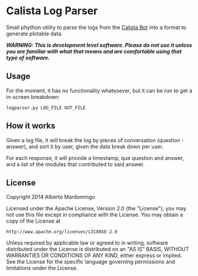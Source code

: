 Calista Log Parser
====================
Small phython utility to parse the logs from the [Calista Bot](https://github.com/gsi-upm/calista-bot) into a format to generate plotable data.

***WARNING: This is development level software.  Please do not use it unless you
             are familiar with what that means and are comfortable using that type
             of software.***

Usage
---------------------------------------
For the moment, it has no functionality whatsoever, but it can be run to get a in-screen breakdown:

    logparser.py LOG_FILE OUT_FILE

How it works
---------------------------------------

Given a log file, it will break the log by pieces of conversation (question - answer), and
sort it by user, given the data break down per user.

For each response, it will provide a timestamp, que question and answer, and a list of the modules that
contributed to said answer.

License
---------------------------------------
Copyright 2014 Alberto Mardomingo

Licensed under the Apache License, Version 2.0 (the "License");
you may not use this file except in compliance with the License.
You may obtain a copy of the License at

    http://www.apache.org/licenses/LICENSE-2.0

Unless required by applicable law or agreed to in writing, software
distributed under the License is distributed on an "AS IS" BASIS,
WITHOUT WARRANTIES OR CONDITIONS OF ANY KIND, either express or implied.
See the License for the specific language governing permissions and
limitations under the License.


